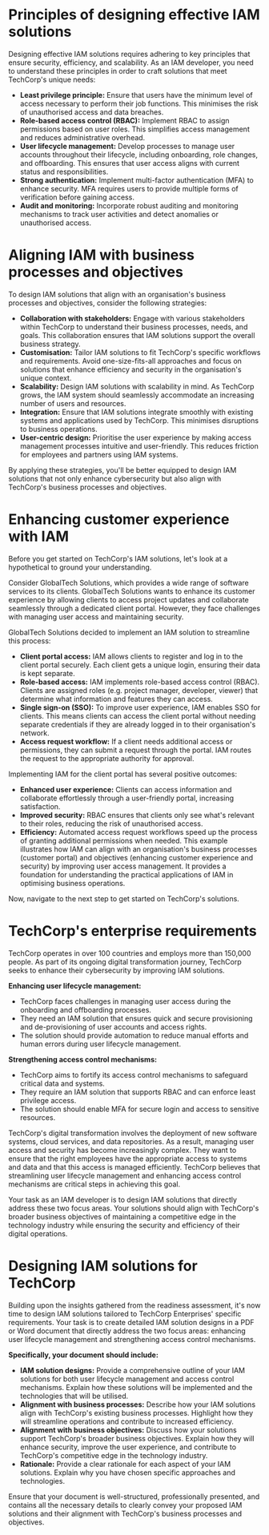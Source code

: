 # Principles of designing effective IAM solutions
Designing effective IAM solutions requires adhering to key principles that ensure security, efficiency, and scalability. As an IAM developer, you need to understand these principles in order to craft solutions that meet TechCorp's unique needs:

- **Least privilege principle:** Ensure that users have the minimum level of access necessary to perform their job functions. This minimises the risk of unauthorised access and data breaches.
- **Role-based access control (RBAC):** Implement RBAC to assign permissions based on user roles. This simplifies access management and reduces administrative overhead.
- **User lifecycle management:** Develop processes to manage user accounts throughout their lifecycle, including onboarding, role changes, and offboarding. This ensures that user access aligns with current status and responsibilities.
- **Strong authentication:** Implement multi-factor authentication (MFA) to enhance security. MFA requires users to provide multiple forms of verification before gaining access.
- **Audit and monitoring:** Incorporate robust auditing and monitoring mechanisms to track user activities and detect anomalies or unauthorised access.

# Aligning IAM with business processes and objectives
To design IAM solutions that align with an organisation's business processes and objectives, consider the following strategies:

- **Collaboration with stakeholders:** Engage with various stakeholders within TechCorp to understand their business processes, needs, and goals. This collaboration ensures that IAM solutions support the overall business strategy.
- **Customisation:** Tailor IAM solutions to fit TechCorp's specific workflows and requirements. Avoid one-size-fits-all approaches and focus on solutions that enhance efficiency and security in the organisation's unique context.
- **Scalability:** Design IAM solutions with scalability in mind. As TechCorp grows, the IAM system should seamlessly accommodate an increasing number of users and resources.
- **Integration:** Ensure that IAM solutions integrate smoothly with existing systems and applications used by TechCorp. This minimises disruptions to business operations.
- **User-centric design:** Prioritise the user experience by making access management processes intuitive and user-friendly. This reduces friction for employees and partners using IAM systems.

By applying these strategies, you'll be better equipped to design IAM solutions that not only enhance cybersecurity but also align with TechCorp's business processes and objectives.

# Enhancing customer experience with IAM
Before you get started on TechCorp's IAM solutions, let's look at a hypothetical to ground your understanding.

Consider GlobalTech Solutions, which provides a wide range of software services to its clients. GlobalTech Solutions wants to enhance its customer experience by allowing clients to access project updates and collaborate seamlessly through a dedicated client portal. However, they face challenges with managing user access and maintaining security.

GlobalTech Solutions decided to implement an IAM solution to streamline this process:

- **Client portal access:** IAM allows clients to register and log in to the client portal securely. Each client gets a unique login, ensuring their data is kept separate.
- **Role-based access:** IAM implements role-based access control (RBAC). Clients are assigned roles (e.g. project manager, developer, viewer) that determine what information and features they can access.
- **Single sign-on (SSO):** To improve user experience, IAM enables SSO for clients. This means clients can access the client portal without needing separate credentials if they are already logged in to their organisation's network.
- **Access request workflow:** If a client needs additional access or permissions, they can submit a request through the portal. IAM routes the request to the appropriate authority for approval.

Implementing IAM for the client portal has several positive outcomes:

- **Enhanced user experience:** Clients can access information and collaborate effortlessly through a user-friendly portal, increasing satisfaction.
- **Improved security:** RBAC ensures that clients only see what's relevant to their roles, reducing the risk of unauthorised access.
- **Efficiency:** Automated access request workflows speed up the process of granting additional permissions when needed.
This example illustrates how IAM can align with an organisation's business processes (customer portal) and objectives (enhancing customer experience and security) by improving user access management. It provides a foundation for understanding the practical applications of IAM in optimising business operations.

Now, navigate to the next step to get started on TechCorp's solutions.

# TechCorp's enterprise requirements
TechCorp operates in over 100 countries and employs more than 150,000 people. As part of its ongoing digital transformation journey, TechCorp seeks to enhance their cybersecurity by improving IAM solutions.
 

**Enhancing user lifecycle management:**

- TechCorp faces challenges in managing user access during the onboarding and offboarding processes.
- They need an IAM solution that ensures quick and secure provisioning and de-provisioning of user accounts and access rights.
- The solution should provide automation to reduce manual efforts and human errors during user lifecycle management.

**Strengthening access control mechanisms:**

- TechCorp aims to fortify its access control mechanisms to safeguard critical data and systems.
- They require an IAM solution that supports RBAC and can enforce least privilege access.
- The solution should enable MFA for secure login and access to sensitive resources.

TechCorp's digital transformation involves the deployment of new software systems, cloud services, and data repositories. As a result, managing user access and security has become increasingly complex. They want to ensure that the right employees have the appropriate access to systems and data and that this access is managed efficiently. TechCorp believes that streamlining user lifecycle management and enhancing access control mechanisms are critical steps in achieving this goal. 

Your task as an IAM developer is to design IAM solutions that directly address these two focus areas. Your solutions should align with TechCorp's broader business objectives of maintaining a competitive edge in the technology industry while ensuring the security and efficiency of their digital operations.

# Designing IAM solutions for TechCorp
Building upon the insights gathered from the readiness assessment, it's now time to design IAM solutions tailored to TechCorp Enterprises' specific requirements. Your task is to create detailed IAM solution designs in a PDF or Word document that directly address the two focus areas: enhancing user lifecycle management and strengthening access control mechanisms.

**Specifically, your document should include:**

- **IAM solution designs:** Provide a comprehensive outline of your IAM solutions for both user lifecycle management and access control mechanisms. Explain how these solutions will be implemented and the technologies that will be utilised.
- **Alignment with business processes:** Describe how your IAM solutions align with TechCorp's existing business processes. Highlight how they will streamline operations and contribute to increased efficiency.
- **Alignment with business objectives:** Discuss how your solutions support TechCorp's broader business objectives. Explain how they will enhance security, improve the user experience, and contribute to TechCorp's competitive edge in the technology industry.
- **Rationale:** Provide a clear rationale for each aspect of your IAM solutions. Explain why you have chosen specific approaches and technologies.

Ensure that your document is well-structured, professionally presented, and contains all the necessary details to clearly convey your proposed IAM solutions and their alignment with TechCorp's business processes and objectives.
